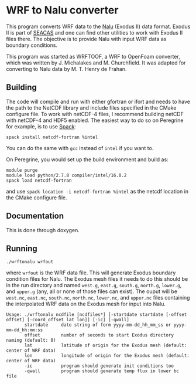 # WRF to Nalu converter

This program converts WRF data to
the [Nalu](https://github.com/NaluCFD/Nalu) (Exodus II) data
format. Exodus II is part of [SEACAS](gsjaardema.github.io/seacas) and
one can find other utilities to work with Exodus II files there. The
objective is to provide Nalu with input WRF data as boundary
conditions.

This program was started as WRFTOOF, a WRF to OpenFoam converter,
which was written by J. Michalakes and M. Churchfield. It was adapted
for converting to Nalu data by M. T. Henry de Frahan.

## Building

The code will compile and run with either gfortran or ifort and needs
to have the path to the NetCDF library and include files specified in
the CMake configure file. To work with netCDF-4 files, I recommend
building netCDF with netCDF-4 and HDF5 enabled. The easiest way to do
so on Peregrine for example, is to use [Spack](https://github.com/LLNL/spack):
```{bash}
spack install netcdf-fortran %intel
```
You can do the same with `gcc` instead of `intel` if you want to.

On Peregrine, you would set up the build environment and build as:
```{bash}
module purge
module load python/2.7.8 compiler/intel/16.0.2
spack load netcdf-fortran
```
and use `spack location -i netcdf-fortran %intel` as the netcdf
location in the CMake configure file.

## Documentation

This is done through doxygen.

## Running

```{bash}
./wrftonalu wrfout
```
where `wrfout` is the WRF data file. This will generate Exodus
boundary condition files for Nalu. The Exodus mesh files it needs to
do this should be in the run directory and named `west.g`, `east.g`,
`south.g`, `north.g`, `lower.g`, and `upper.g` (any, all or none of
those files can exist). The ouput will be `west.nc`, `east.nc`,
`south.nc`, `north.nc`, `lower.nc`, and `upper.nc` files containing
the interpolated WRF data on the Exodus mesh for input into Nalu.

```
Usage: ./wrftonalu ncdfile [ncdfiles*] [-startdate startdate [-offset offset] [-coord_offset lat lon]] [-ic] [-qwall]
       startdate     date string of form yyyy-mm-dd_hh_mm_ss or yyyy-mm-dd_hh:mm:ss
       offset        number of seconds to start Exodus directory naming (default: 0)
       lat           latitude of origin for the Exodus mesh (default: center of WRF data)
       lon           longitude of origin for the Exodus mesh (default: center of WRF data)
       -ic           program should generate init conditions too
       -qwall        program should generate temp flux in lower bc file
```
